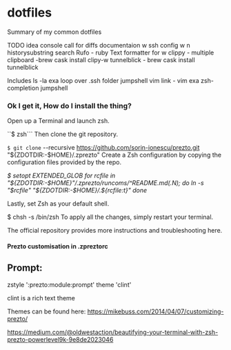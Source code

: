 # dotfiles

Summary of my common dotfiles

TODO
idea console call for diffs documentaion w
ssh config w n
historysubstring search 
Rufo - ruby Text formatter for w
clippy - multiple clipboard -brew cask install clipy-w
tunnelblick - brew cask install tunnelblick

Includes
ls -la exa
loop over .ssh folder
jumpshell
vim link - vim 
exa
zsh-completion
jumpshell

### Ok I get it, How do I install the thing?
Open up a Terminal and launch zsh.

``$ zsh```
Then clone the git repository.

```$ git clone``` --recursive https://github.com/sorin-ionescu/prezto.git "${ZDOTDIR:-$HOME}/.zprezto"
Create a Zsh configuration by copying the configuration files provided by the repo.


*$ setopt EXTENDED_GLOB
  for rcfile in "${ZDOTDIR:-$HOME}"/.zprezto/runcoms/^README.md(.N); do
    ln -s "$rcfile" "${ZDOTDIR:-$HOME}/.${rcfile:t}"
  done*
  
Lastly, set Zsh as your default shell.

$ chsh -s /bin/zsh
To apply all the changes, simply restart your terminal.

The official repository provides more instructions and troubleshooting here.

#### Prezto customisation in .zpreztorc
## Prompt:
zstyle ':prezto:module:prompt' theme 'clint'

clint is a rich text theme

Themes can be found here:
https://mikebuss.com/2014/04/07/customizing-prezto/







https://medium.com/@oldwestaction/beautifying-your-terminal-with-zsh-prezto-powerlevel9k-9e8de2023046
